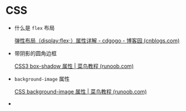 # CSS

- 什么是 `flex` 布局

  [弹性布局（display:flex;）属性详解 - cdgogo - 博客园 (cnblogs.com)](https://www.cnblogs.com/hellocd/p/10443237.html)

- 带阴影的圆角边框

  [CSS3 box-shadow 属性 | 菜鸟教程 (runoob.com)](https://www.runoob.com/cssref/css3-pr-box-shadow.html)

- `background-image` 属性

   [CSS background-image 属性 | 菜鸟教程 (runoob.com)](https://www.runoob.com/cssref/pr-background-image.html)

- 

